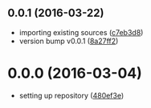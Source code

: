 <a name="0.0.1"></a>
## 0.0.1 (2016-03-22)


* importing existing sources ([c7eb3d8](https://github.com/coldrye-es/pingo/commit/c7eb3d8))
* version bump v0.0.1 ([8a27ff2](https://github.com/coldrye-es/pingo/commit/8a27ff2))



<a name="0.0.0"></a>
# 0.0.0 (2016-03-04)


* setting up repository ([480ef3e](https://github.com/coldrye-es/pingo/commit/480ef3e))



